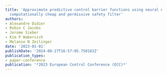 ```yaml
---
title: 'Approximate predictive control barrier functions using neural networks: A
  computationally cheap and permissive safety filter'
authors:
- Alexandre Didier
- Robin C Jacobs
- Jerome Sieber
- Kim P Wabersich
- Melanie N Zeilinger
date: '2023-01-01'
publishDate: '2024-08-27T16:57:05.750183Z'
publication_types:
- paper-conference
publication: '*2023 European Control Conference (ECC)*'
---
```

